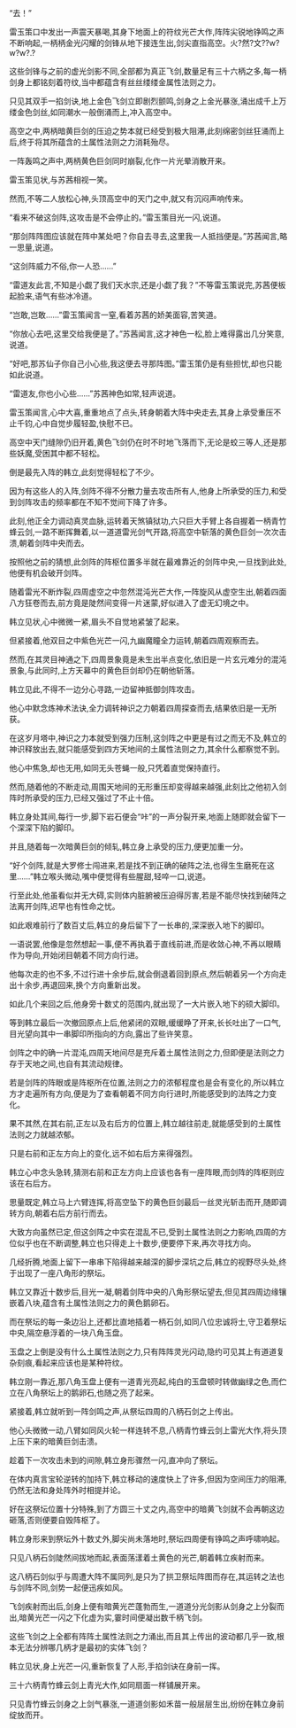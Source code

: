 
“去！”

雷玉策口中发出一声震天暴喝,其身下地面上的符纹光芒大作,阵阵尖锐地铮鸣之声不断响起,一柄柄金光闪耀的剑锋从地下接连生出,剑尖直指高空。火?然?文??w?w?w?.?

这些剑锋与之前的虚光剑影不同,全部都为真正飞剑,数量足有三十六柄之多,每一柄剑身上都铭刻着符纹,当中都蕴含有丝丝缕缕金属性法则之力。

只见其双手一掐剑诀,地上金色飞剑立即剧烈颤鸣,剑身之上金光暴涨,涌出成千上万缕金色剑丝,如同潮水一般倒涌而上,冲入高空中。

高空之中,两柄暗黄巨剑的压迫之势本就已经受到极大阻滞,此刻绵密剑丝狂涌而上后,终于将其所蕴含的土属性法则之力消耗殆尽。

一阵轰鸣之声中,两柄黄色巨剑同时崩裂,化作一片光晕消散开来。

雷玉策见状,与苏茜相视一笑。

然而,不等二人放松心神,头顶高空中的天门之中,就又有沉闷声响传来。

“看来不破这剑阵,这攻击是不会停止的。”雷玉策目光一闪,说道。

“那剑阵阵图应该就在阵中某处吧？你自去寻去,这里我一人抵挡便是。”苏茜闻言,略一思量,说道。

“这剑阵威力不俗,你一人恐……”

“雷道友此言,不知是小觑了我们天水宗,还是小觑了我？”不等雷玉策说完,苏茜便板起脸来,语气有些冰冷道。

“岂敢,岂敢……”雷玉策闻言一窒,看着苏茜的娇美面容,苦笑道。

“你放心去吧,这里交给我便是了。”苏茜闻言,这才神色一松,脸上难得露出几分笑意,说道。

“好吧,那苏仙子你自己小心些,我这便去寻那阵图。”雷玉策仍是有些担忧,却也只能如此说道。

“雷道友,你也小心些……”苏茜神色如常,轻声说道。

雷玉策闻言,心中大喜,重重地点了点头,转身朝着大阵中央走去,其身上承受重压不止千钧,心中自觉步履轻盈,快慰不已。

高空中天门缝隙仍旧开着,黄色飞剑仍在时不时地飞落而下,无论是蛟三等人,还是那些妖魔,受困其中都不轻松。

倒是最先入阵的韩立,此刻觉得轻松了不少。

因为有这些人的入阵,剑阵不得不分散力量去攻击所有人,他身上所承受的压力,和受到剑阵攻击的频率都在不知不觉间下降了许多。

此刻,他正全力调动真灵血脉,运转着天煞镇狱功,六只巨大手臂上各自握着一柄青竹蜂云剑,一路不断挥舞着,以一道道雷光剑气开路,将高空中斩落的黄色巨剑一次次击溃,朝着剑阵中央而去。

按照他之前的猜想,此剑阵的阵枢位置多半就在最难靠近的剑阵中央,一旦找到此处,他便有机会破开剑阵。

随着雷光不断炸裂,四周虚空之中忽然混沌光芒大作,一阵旋风从虚空生出,朝着四面八方狂卷而去,前方竟是陡然间变得一片迷蒙,好似进入了虚无幻境之中。

韩立见状,心中微微一紧,眉头不自觉地紧皱了起来。

但紧接着,他双目之中紫色光芒一闪,九幽魔瞳全力运转,朝着四周观察而去。

然而,在其灵目神通之下,四周景象竟是未生出半点变化,依旧是一片玄元难分的混沌景象,与此同时,上方天幕中的黄色巨剑却仍在朝他斩落。

韩立见此,不得不一边分心寻路,一边留神抵御剑阵攻击。

他心中默念炼神术法诀,全力调转神识之力朝着四周探查而去,结果依旧是一无所获。

在这岁月塔中,神识之力本就受到强力压制,这剑阵之中更是有过之而无不及,韩立的神识释放出去,就只能感受到四方天地间的土属性法则之力,其余什么都察觉不到。

他心中焦急,却也无用,如同无头苍蝇一般,只凭着直觉保持直行。

然而,随着他的不断走动,周围天地间的无形重压却变得越来越强,此刻比之他初入剑阵时所承受的压力,已经又强过了不止十倍。

韩立身处其间,每行一步,脚下岩石便会“咔”的一声分裂开来,地面上随即就会留下一个深深下陷的脚印。

并且,随着每一次暗黄巨剑的倾轧,韩立身上承受的压力,便更加重一分。

“好个剑阵,就是大罗修士闯进来,若是找不到正确的破阵之法,也得生生磨死在这里……”韩立喉头微动,嘴中便觉得有些腥甜,轻啐一口,说道。

行至此处,他虽看似并无大碍,实则体内脏腑被压迫得厉害,若是不能尽快找到破阵之法离开剑阵,迟早也有性命之忧。

如此艰难前行了数百丈后,韩立的身后留下了一长串的,深深嵌入地下的脚印。

一语说罢,他像是忽然想起一事,便不再执着于直线前进,而是收敛心神,不再以眼睛作为导向,开始闭目朝着不同方向行进。

他每次走的也不多,不过行进十余步后,就会倒退着回到原点,然后朝着另一个方向走出十余步,再退回来,换个方向重新出发。

如此几个来回之后,他身旁十数丈的范围内,就出现了一大片嵌入地下的硕大脚印。

等到韩立最后一次撤回原点上后,他紧闭的双眼,缓缓睁了开来,长长吐出了一口气,目光望向其中一串脚印所指向的方向,露出了些许笑意。

剑阵之中的确一片混沌,四周天地间尽是充斥着土属性法则之力,但即便是法则之力存于天地之间,也自有其流动规律。

若是剑阵的阵眼或是阵枢所在位置,法则之力的浓郁程度也是会有变化的,所以韩立方才走遍所有方向,便是为了查看朝着不同方向行进时,所能感受到的法阵之力变化。

果不其然,在其右前,正左以及右后方的位置上,韩立越往前走,就能感受到的土属性法则之力就越浓郁。

只是右前和正左方向上的变化,远不如右后方来得强烈。

韩立心中念头急转,猜测右前和正左方向上应该也各有一座阵眼,而剑阵的阵枢则应该在右后方。

思量既定,韩立马上六臂连挥,将高空坠下的黄色巨剑最后一丝灵光斩击而开,随即调转方向,朝着右后方前行而去。

大致方向虽然已定,但这剑阵之中实在混乱不已,受到土属性法则之力影响,四周的方位似乎也在不断调整,韩立也只得走上十数步,便要停下来,再次寻找方向。

几经折腾,地面上留下一串串下陷得越来越深的脚步深坑之后,韩立的视野尽头处,终于出现了一座八角形的祭坛。

韩立又靠近十数步后,目光一凝,朝着剑阵中央的八角形祭坛望去,但见其四周边缘镶嵌着八块,蕴含有土属性法则之力的黄色鹅卵石。

而在祭坛的每一条边沿上,还都比直地插着一柄石剑,如同八位忠诚将士,守卫着祭坛中央,隔空悬浮着的一块八角玉盘。

玉盘之上倒是没有什么土属性法则之力,只有阵阵灵光闪动,隐约可见其上有道道复杂刻痕,看起来应该也是某种符纹。

韩立刚一靠近,那八角玉盘上便有一道青光亮起,纯白的玉盘顿时转做幽绿之色,而伫立在八角祭坛上的鹅卵石,也随之亮了起来。

紧接着,韩立就听到一阵剑鸣之声,从祭坛四周的八柄石剑之上传出。

他心头微微一动,八臂如同风火轮一样连转不息,八柄青竹蜂云剑上雷光大作,将头顶上压下来的暗黄巨剑击溃。

趁着下一次攻击未到的间隙,韩立身形骤然一闪,直冲向了祭坛。

在体内真言宝轮逆转的加持下,韩立移动的速度快上了许多,但因为空间压力的阻滞,仍然无法和身处阵外时相提并论。

好在这祭坛位置十分特殊,到了方圆三十丈之内,高空中的暗黄飞剑就不会再朝这边砸落,否则便要自毁阵枢了。

韩立身形来到祭坛外十数丈外,脚尖尚未落地时,祭坛四周便有铮鸣之声呼啸响起。

只见八柄石剑陡然间拔地而起,表面荡漾着土黄色的光芒,朝着韩立疾射而来。

这八柄石剑似乎与周遭大阵不属同列,是只为了拱卫祭坛阵图而存在,其运转之法也与剑阵不同,剑势一起便迅疾如风。

飞剑疾射而出后,剑身上便有暗黄光芒蓬勃而生,一道道分光剑影从剑身之上分裂而出,暗黄光芒一闪之下化虚为实,霎时间便凝出数千柄飞剑。

这些飞剑之上全都有阵阵土属性法则之力涌出,而且其上传出的波动都几乎一致,根本无法分辨哪几柄才是最初的实体飞剑？

韩立见状,身上光芒一闪,重新恢复了人形,手掐剑诀在身前一挥。

三十六柄青竹蜂云剑上青光大作,如同扇面一样铺展开来。

只见青竹蜂云剑身之上剑气暴涨,一道道剑影如禾苗一般层层生出,纷纷在韩立身前绽放而开。